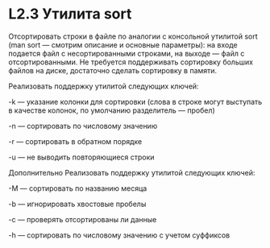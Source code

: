 # L2.3 Утилита sort

Отсортировать строки в файле по аналогии с консольной утилитой sort (man sort — смотрим описание и основные параметры): на входе подается файл с несортированными строками, на выходе — файл с отсортированными. Не требуется поддерживать сортировку больших файлов на диске, достаточно сделать сортировку в памяти.

Реализовать поддержку утилитой следующих ключей:

-k — указание колонки для сортировки (слова в строке могут выступать в качестве колонок, по умолчанию разделитель — пробел)

-n — сортировать по числовому значению

-r — сортировать в обратном порядке

-u — не выводить повторяющиеся строки

Дополнительно
Реализовать поддержку утилитой следующих ключей:

-M — сортировать по названию месяца

-b — игнорировать хвостовые пробелы

-c — проверять отсортированы ли данные

-h — сортировать по числовому значению с учетом суффиксов